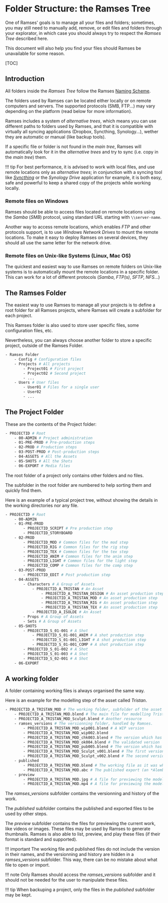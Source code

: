 # Folder Structure: the Ramses Tree

One of Ramses' goals is to manage all your files and folders; sometimes, you may still need to manually add, remove, or edit files and folders through your explorator, in which case you should always try to respect the *Ramses Tree* described here.

This document will also help you find your files should Ramses be unavailable for some reason.

[TOC]

## Introduction

All folders inside the *Ramses Tree* follow the Ramses [Naming Scheme](naming.md).

The folders used by Ramses can be located either locally or on remote computers and servers. The supported protocols (SMB, FTP...) may vary depending on the platform (read below for more information).

Ramses includes a system of *alternative trees*, which means you can use different paths to folders used by Ramses, and that it is compatible with virtually all syncing applications (Dropbox, Syncthing, Synology...), wether they are automatic or manual (like backup tools).

If a specific file or folder is not found in the *main tree*, Ramses will automatically look for it in the *alternative trees* and try to sync (i.e. copy in the *main tree*) them.

!!! tip
    For best performance, it is advised to work with local files, and use remote locations only as *alternative trees*; in conjunction with a syncing tool like [*Syncthing*](https://syncthing.net/) or the *Synology Drive* application for example, it is both easy, safe and powerful to keep a shared copy of the projects while working locally.

### Remote files on Windows

Ramses should be able to access files located on remote locations using the *Samba* (*SMB*) protocol, using standard URL starting with `\\server-name`.

Another way to access remote locations, which enables *FTP* and other protocols support, is to use *Windows Network Drives* to mount the remote locations. To make it easy to deploy Ramses on several devices, they should all use the same letter for the network drive.

### Remote files on Unix-like Systems (Linux, Mac OS)

The quickest and easiest way to use Ramses on remote folders on Unix-like systems is to automatically mount the remote locations in a specific folder. This can work for a lot of different protocols (*Samba*, *FTP(s)*, *SFTP*, *NFS*...)

## The Ramses Folder

The easiest way to use Ramses to manage all your projects is to define a root folder for all Ramses projects, where Ramses will create a subfolder for each project.

This Ramses folder is also used to store user specific files, some configuration files, etc.

Nevertheless, you can always choose another folder to store a specific project, outside of the Ramses Folder.

```sh
- Ramses Folder
    - Config # Configuration files
    - Projects # All projects
        - Project01 # First project
        - Project02 # Second project
        - ...
    - Users # User files
        - User01 # Files for a single user
        - User02
        - ...
```

## The Project Folder

These are the contents of the Project folder:

```sh
- PROJECTID # Root
    - 00-ADMIN # Project administration
    - 01-PRE-PROD # Pre-production steps
    - 02-PROD # Production steps
    - 03-POST-PROD # Post-production steps
    - 04-ASSETS # All the Assets
    - 05-SHOTS # All the Shots
    - 06-EXPORT # Media files
```

The root folder of a project only contains other folders and no files.

The subfolder in the root folder are numbered to help sorting them and quickly find them.

Here is an example of a typical project tree, without showing the details in the working directories nor any file.

```sh
- PROJECTID # Root
    - 00-ADMIN
    - 01-PRE-PROD
        - PROJECTID_SCRIPT # Pre production step
        - PROJECTID_STORYBOARD
    - 02-PROD
        - PROJECTID_MOD # Common files for the mod step
        - PROJECTID_RIG # Common files for the rig step
        - PROJECTID_TEX # Common files for the tex step
        - PROJECTID_ANIM # Common files for the anim step
        - PROJECTID_LIGHT # Common files for the light step
        - PROJECTID_COMP # Common files for the comp step
    - 03-POST-PROD
        - PROJECTID_EDIT # Post production step 
    - 04-ASSETS 
        - Characters # A Group of Assets
            - PROJECTID_A_TRISTAN # An Asset
                - PROJECTID_A_TRISTAN_DESIGN # An asset production step
                - PROJECTID_A_TRISTAN_MOD # An asset production step
                - PROJECTID_A_TRISTAN_RIG # An asset production step
                - PROJECTID_A_TRISTAN_TEX # An asset production step
            - PROJECTID_A_ISOLDE # An Asset
        - Props # A Group of Assets
        - Sets # A Group of Assets
    - 05-SHOTS
        - PROJECTID_S_01-001 # A Shot
            - PROJECTID_S_01-001_ANIM # A shot production step
            - PROJECTID_S_01-001_LIGHT # A shot production step
            - PROJECTID_S_01-001_COMP # A shot production step
        - PROJECTID_S_01-002 # A Shot
        - PROJECTID_S_01-003 # A Shot
        - PROJECTID_S_02-001 # A Shot
    - 06-EXPORT
```

## A working folder

A folder containing working files is always organised the same way.

Here is an example for the modelling step of the asset called *Tristan*.

```sh
- PROJECTID_A_TRISTAN_MOD # The working folder, subfolder of the asset folder.
    - PROJECTID_A_TRISTAN_MOD.blend # The main file for modelling Tristan (on Blender)
    - PROJECTID_A_TRISTAN_MOD_Sculpt.blend # Another resource
    - ramses_versions # The versionning folder, handled by Ramses.
        - PROJECTID_A_TRISTAN_MOD_wip001.blend # A WIP version
        - PROJECTID_A_TRISTAN_MOD_wip002.blend
        - PROJECTID_A_TRISTAN_MOD_chk003.blend # The version which has to be checked by the lead
        - PROJECTID_A_TRISTAN_MOD_ok004.blend # The validated version
        - PROJECTID_A_TRISTAN_MOD_pub005.blend # The version which has been published
        - PROJECTID_A_TRISTAN_MOD_Sculpt_v001.blend # The first version of a resource
        - PROJECTID_A_TRISTAN_MOD_Sculpt_v002.blend # The second version of a resource
    - published
        - PROJECTID_A_TRISTAN_MOD.blend # The working file as it was when publishing
        - PROJECTID_A_TRISTAN_MOD.abc # The published export (an *Alembic* file)
    - preview
        - PROJECTID_A_TRISTAN_MOD.jpg # A file for previewing the modelling
        - PROJECTID_A_TRISTAN_MOD.mp4 # A file for previewing the modelling
```

The *ramses_versions* subfolder contains the versionning and history of the work.

The *published* subfolder contains the published and exported files to be used by other steps.

The *preview* subfolder contains the files for previewing the current work, like videos or images. These files may be used by Ramses to generate thumbnails. Ramses is also able to list, preview, and play these files (if their format is standard and supported).

!!! important
    The working file and published files do not include the version in their names, and the versionning and history are hidden in a *ramses_versions* subfolder. This way, there can be no mistake about what file to open or import.

!!! note
    Only Ramses should access the *ramses_versions* subfolder and it should not be needed for the user to manipulate these files.

!!! tip
    When backuping a project, only the files in the *published* subfolder may be kept.